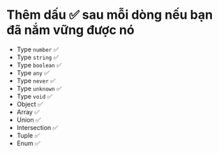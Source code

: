 # Thêm dấu ✅ sau mỗi dòng nếu bạn đã nắm vững được nó

- Type `number` ✅
- Type `string` ✅
- Type `boolean` ✅
- Type `any` ✅
- Type `never` ✅
- Type `unknown` ✅
- Type `void` ✅
- Object ✅
- Array ✅
- Union ✅
- Intersection ✅
- Tuple ✅
- Enum ✅
